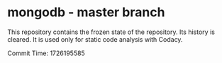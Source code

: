 # mongodb - master branch

This repository contains the frozen state of the repository.
Its history is cleared. It is used only for static code
analysis with Codacy.

Commit Time: 1726195585